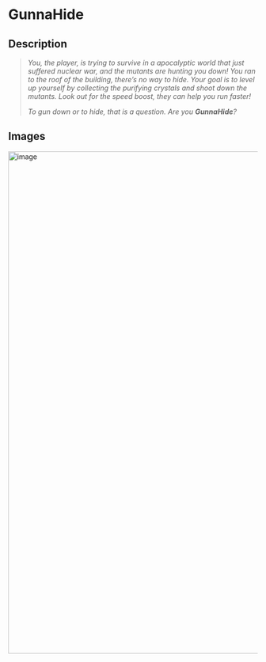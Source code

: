 # GunnaHide
## Description
> *You, the player, is trying to survive in a apocalyptic world that just suffered nuclear war, and the mutants are hunting you down! You ran to the roof of the building, there’s no way to hide. Your goal is to level up yourself by collecting the purifying crystals and shoot down the mutants. Look out for the speed boost, they can help you run faster!*
> 
> *To gun down or to hide, that is a question. Are you* ***GunnaHide**?*

## Images
<img width="1016" alt="image" src="https://github.com/2Retr0/GunnaHide/assets/18603664/b828b45b-079c-4661-b460-e2632b08eec3">
